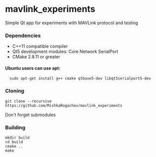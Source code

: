# mavlink_experiments
Simple Qt app for experiments with MAVLink protocol and testing

### Dependencies
* C++11 compatible compiler
* Qt5 development modules: Core Network SerialPort
* CMake 2.8.11 or greater
  
#### Ubuntu users can use apt:
```
  sudo apt-get install g++ cmake qtbase5-dev libqt5serialport5-dev
```
### Cloning
```
git clone --recursive https://github.com/MishkaRogachev/mavlink_experiments
```
Don't forget submodules

### Building
```
mkdir build
cd build
cmake ..
make
```
